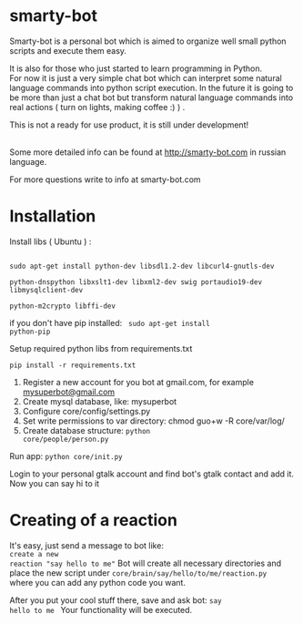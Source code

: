 smarty-bot
==========

Smarty-bot is a personal bot which is aimed to organize well small python scripts and execute them easy.
<br>

It is also for those who just started to learn programming in Python.<br>
For now it is just a very simple chat bot which can interpret some natural language commands into python script execution.
In the future it is going to be more than just a chat bot but transform natural language commands into real actions ( turn on lights, making coffee :) ) . <br>

This is not a ready for use product, it is still under development!<br><br>


Some more detailed info can be found at http://smarty-bot.com in russian language.<br>

For more questions write to info at smarty-bot.com


Installation
===========

Install libs ( Ubuntu ) :

<code>
sudo apt-get install python-dev libsdl1.2-dev libcurl4-gnutls-dev <br>
python-dnspython libxslt1-dev libxml2-dev swig portaudio19-dev libmysqlclient-dev<br>
python-m2crypto libffi-dev
</code>

if you don't have pip installed:
<code>
sudo apt-get install python-pip
</code>

Setup required python libs from requirements.txt

<code>pip install -r requirements.txt</code>



1. Register a new account for you bot at gmail.com, for example  mysuperbot@gmail.com
2. Create mysql database, like: mysuperbot
3. Configure core/config/settings.py
4. Set write permissions to var directory: chmod guo+w -R core/var/log/
5. Create database structure:  <code>python core/people/person.py</code>

Run app:   <code>python core/init.py</code>

Login to your personal gtalk account and find bot's gtalk contact and add it.
Now you can say hi to it


Creating of a reaction
===========

It's easy,	just send a message to bot like: <br> <code>create a new reaction "say hello to me"</code>
Bot will create all necessary directories and place the new script
under <code>core/brain/say/hello/to/me/reaction.py</code><br>
where you can add any python code you want.

After you put your cool stuff there,
save and ask bot:  <code>say hello to me </code>
Your functionality will be executed.
